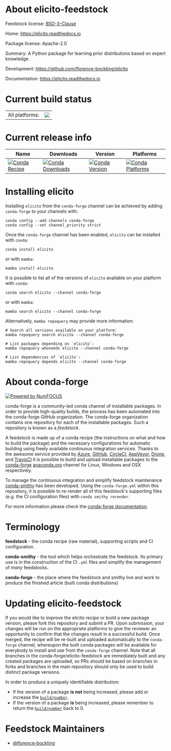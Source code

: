 About elicito-feedstock
=======================

Feedstock license: [BSD-3-Clause](https://github.com/conda-forge/elicito-feedstock/blob/main/LICENSE.txt)

Home: https://elicito.readthedocs.io

Package license: Apache-2.0

Summary: A Python package for learning prior distributions based on expert knowledge

Development: https://github.com/florence-bockting/elicito

Documentation: https://elicito.readthedocs.io

Current build status
====================


<table><tr><td>All platforms:</td>
    <td>
      <a href="https://dev.azure.com/conda-forge/feedstock-builds/_build/latest?definitionId=25736&branchName=main">
        <img src="https://dev.azure.com/conda-forge/feedstock-builds/_apis/build/status/elicito-feedstock?branchName=main">
      </a>
    </td>
  </tr>
</table>

Current release info
====================

| Name | Downloads | Version | Platforms |
| --- | --- | --- | --- |
| [![Conda Recipe](https://img.shields.io/badge/recipe-elicito-green.svg)](https://anaconda.org/conda-forge/elicito) | [![Conda Downloads](https://img.shields.io/conda/dn/conda-forge/elicito.svg)](https://anaconda.org/conda-forge/elicito) | [![Conda Version](https://img.shields.io/conda/vn/conda-forge/elicito.svg)](https://anaconda.org/conda-forge/elicito) | [![Conda Platforms](https://img.shields.io/conda/pn/conda-forge/elicito.svg)](https://anaconda.org/conda-forge/elicito) |

Installing elicito
==================

Installing `elicito` from the `conda-forge` channel can be achieved by adding `conda-forge` to your channels with:

```
conda config --add channels conda-forge
conda config --set channel_priority strict
```

Once the `conda-forge` channel has been enabled, `elicito` can be installed with `conda`:

```
conda install elicito
```

or with `mamba`:

```
mamba install elicito
```

It is possible to list all of the versions of `elicito` available on your platform with `conda`:

```
conda search elicito --channel conda-forge
```

or with `mamba`:

```
mamba search elicito --channel conda-forge
```

Alternatively, `mamba repoquery` may provide more information:

```
# Search all versions available on your platform:
mamba repoquery search elicito --channel conda-forge

# List packages depending on `elicito`:
mamba repoquery whoneeds elicito --channel conda-forge

# List dependencies of `elicito`:
mamba repoquery depends elicito --channel conda-forge
```


About conda-forge
=================

[![Powered by
NumFOCUS](https://img.shields.io/badge/powered%20by-NumFOCUS-orange.svg?style=flat&colorA=E1523D&colorB=007D8A)](https://numfocus.org)

conda-forge is a community-led conda channel of installable packages.
In order to provide high-quality builds, the process has been automated into the
conda-forge GitHub organization. The conda-forge organization contains one repository
for each of the installable packages. Such a repository is known as a *feedstock*.

A feedstock is made up of a conda recipe (the instructions on what and how to build
the package) and the necessary configurations for automatic building using freely
available continuous integration services. Thanks to the awesome service provided by
[Azure](https://azure.microsoft.com/en-us/services/devops/), [GitHub](https://github.com/),
[CircleCI](https://circleci.com/), [AppVeyor](https://www.appveyor.com/),
[Drone](https://cloud.drone.io/welcome), and [TravisCI](https://travis-ci.com/)
it is possible to build and upload installable packages to the
[conda-forge](https://anaconda.org/conda-forge) [anaconda.org](https://anaconda.org/)
channel for Linux, Windows and OSX respectively.

To manage the continuous integration and simplify feedstock maintenance
[conda-smithy](https://github.com/conda-forge/conda-smithy) has been developed.
Using the ``conda-forge.yml`` within this repository, it is possible to re-render all of
this feedstock's supporting files (e.g. the CI configuration files) with ``conda smithy rerender``.

For more information please check the [conda-forge documentation](https://conda-forge.org/docs/).

Terminology
===========

**feedstock** - the conda recipe (raw material), supporting scripts and CI configuration.

**conda-smithy** - the tool which helps orchestrate the feedstock.
                   Its primary use is in the construction of the CI ``.yml`` files
                   and simplify the management of *many* feedstocks.

**conda-forge** - the place where the feedstock and smithy live and work to
                  produce the finished article (built conda distributions)


Updating elicito-feedstock
==========================

If you would like to improve the elicito recipe or build a new
package version, please fork this repository and submit a PR. Upon submission,
your changes will be run on the appropriate platforms to give the reviewer an
opportunity to confirm that the changes result in a successful build. Once
merged, the recipe will be re-built and uploaded automatically to the
`conda-forge` channel, whereupon the built conda packages will be available for
everybody to install and use from the `conda-forge` channel.
Note that all branches in the conda-forge/elicito-feedstock are
immediately built and any created packages are uploaded, so PRs should be based
on branches in forks and branches in the main repository should only be used to
build distinct package versions.

In order to produce a uniquely identifiable distribution:
 * If the version of a package **is not** being increased, please add or increase
   the [``build/number``](https://docs.conda.io/projects/conda-build/en/latest/resources/define-metadata.html#build-number-and-string).
 * If the version of a package **is** being increased, please remember to return
   the [``build/number``](https://docs.conda.io/projects/conda-build/en/latest/resources/define-metadata.html#build-number-and-string)
   back to 0.

Feedstock Maintainers
=====================

* [@florence-bockting](https://github.com/florence-bockting/)

